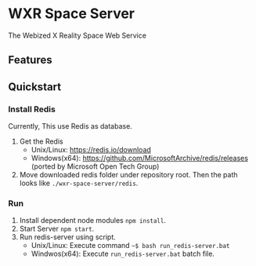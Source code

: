 # WXR Space Server #

The Webized X Reality Space Web Service


## Features ##

## Quickstart ##

### Install Redis ###
Currently, This use Redis as database.
1. Get the Redis
    * Unix/Linux: https://redis.io/download
    * Windows(x64): https://github.com/MicrosoftArchive/redis/releases (ported by Microsoft Open Tech Group)
2. Move downloaded redis folder under repository root. Then the path looks like `./wxr-space-server/redis`.

### Run ###
1. Install dependent node modules `npm install`.
2. Start Server `npm start`.
3. Run redis-server using script.
    * Unix/Linux: Execute command `~$ bash run_redis-server.bat`
    * Windwos(x64): Execute `run_redis-server.bat` batch file.
